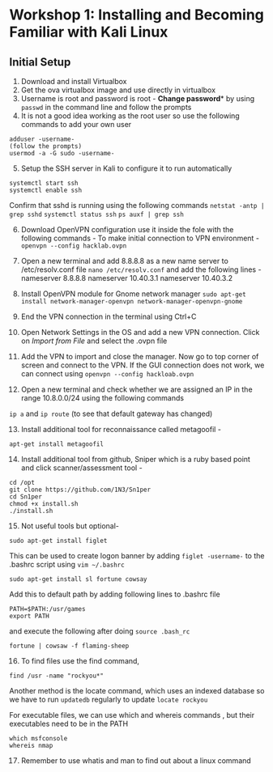 # Workshop 1: Installing and Becoming Familiar with Kali Linux

## Initial Setup
1. Download and install Virtualbox
2. Get the ova virtualbox image and use directly in virtualbox
3. Username is root and password is root - **Change password*** by using ```passwd``` in the command line and follow the prompts
4. It is not a good idea working as the root user so use the following commands to add your own user
```
adduser -username-
(follow the prompts)
usermod -a -G sudo -username-
```

5. Setup the SSH server in Kali to configure it to run automatically
```
systemctl start ssh
systemctl enable ssh
```

Confirm that sshd is running using the following commands
```netstat -antp | grep sshd```
```systemctl status ssh```
```ps auxf | grep ssh```

6. Download OpenVPN configuration use it inside the fole with the following commands -
To make initial connection to VPN environment -
```openvpn --config hacklab.ovpn```


7. Open a new terminal and add 8.8.8.8 as a new name server to /etc/resolv.conf file
```nano /etc/resolv.conf```
and add the following lines -
nameserver 8.8.8.8
nameserver 10.40.3.1
nameserver 10.40.3.2

8. Install OpenVPN module for Gnome network manager
```sudo apt-get install network-manager-openvpn network-manager-openvpn-gnome```

9. End the VPN connection in the terminal using Ctrl+C
10. Open Network Settings in the OS and add a new VPN connection. Click on *Import from File* and select the .ovpn file
11. Add the VPN to import and close the manager. Now go to top corner of screen and connect to the VPN.
If the GUI connection does not work, we can connect using 
```openvpn --config hackloab.ovpn```

12. Open a new terminal and check whether we are assigned an IP in the range 10.8.0.0/24 using the following commands

```ip a``` and ```ip route``` (to see that default gateway has changed)

13. Install additional tool for reconnaissance called metagoofil -
```
apt-get install metagoofil
```

14. Install additional tool from github, Sniper which is a ruby based point and click scanner/assessment tool -
```
cd /opt
git clone https://github.com/1N3/Sn1per
cd Sn1per
chmod +x install.sh
./install.sh
```

15. Not useful tools but optional-
```
sudo apt-get install figlet
``` 
This can be used to create logon banner by adding ```figlet -username-``` to the .bashrc script using ```vim ~/.bashrc```

```
sudo apt-get install sl fortune cowsay
```
Add this to default path by adding following lines to .bashrc file
```
PATH=$PATH:/usr/games
export PATH
```

and execute the following after doing ```source .bash_rc``` 
```
fortune | cowsaw -f flaming-sheep
```

16. To find files use the find command, 
```
find /usr -name "rockyou*"
```

Another method is the locate command, which uses an indexed database so we have to run ```updatedb``` regularly to update
```locate rockyou```

For executable files, we can use which and whereis commands , but their executables need to be in the PATH
```
which msfconsole
whereis nmap
```

17. Remember to use whatis and man to find out about a linux command










